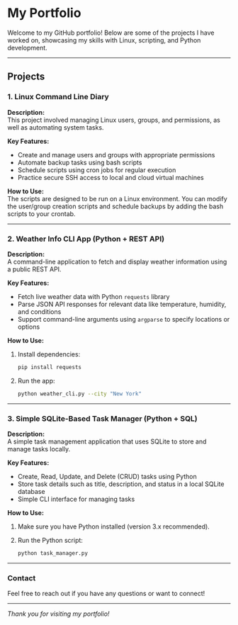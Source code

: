 # My Portfolio

Welcome to my GitHub portfolio! Below are some of the projects I have worked on, showcasing my skills with Linux, scripting, and Python development.

---

## Projects

### 1. Linux Command Line Diary

**Description:**  
This project involved managing Linux users, groups, and permissions, as well as automating system tasks.

**Key Features:**
- Create and manage users and groups with appropriate permissions  
- Automate backup tasks using bash scripts  
- Schedule scripts using cron jobs for regular execution  
- Practice secure SSH access to local and cloud virtual machines

**How to Use:**  
The scripts are designed to be run on a Linux environment. You can modify the user/group creation scripts and schedule backups by adding the bash scripts to your crontab.

---

### 2. Weather Info CLI App (Python + REST API)

**Description:**  
A command-line application to fetch and display weather information using a public REST API.

**Key Features:**
- Fetch live weather data with Python `requests` library  
- Parse JSON API responses for relevant data like temperature, humidity, and conditions  
- Support command-line arguments using `argparse` to specify locations or options

**How to Use:**

1. Install dependencies:

    ```bash
    pip install requests
    ```

2. Run the app:

    ```bash
    python weather_cli.py --city "New York"
    ```

---

### 3. Simple SQLite-Based Task Manager (Python + SQL)

**Description:**  
A simple task management application that uses SQLite to store and manage tasks locally.

**Key Features:**
- Create, Read, Update, and Delete (CRUD) tasks using Python  
- Store task details such as title, description, and status in a local SQLite database  
- Simple CLI interface for managing tasks

**How to Use:**

1. Make sure you have Python installed (version 3.x recommended).  
2. Run the Python script:

    ```bash
    python task_manager.py
    ```

---

### Contact

Feel free to reach out if you have any questions or want to connect!

---

*Thank you for visiting my portfolio!*



